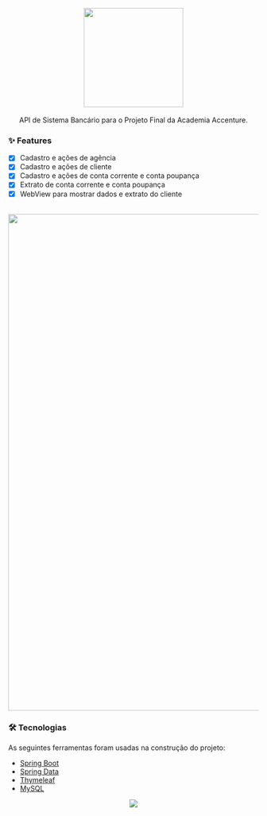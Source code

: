 <p align="center">
  <a href="https://www.accenture.com/br-pt">
    <img width="200" src="https://i.imgur.com/ycS0Z09.png">
  </a></br></br>
  API de Sistema Bancário para o Projeto Final da Academia Accenture.
</p>


### ✨ Features

- [x] Cadastro e ações de agência
- [x] Cadastro e ações de cliente
- [x] Cadastro e ações de conta corrente e conta poupança
- [x] Extrato de conta corrente e conta poupança
- [x] WebView para mostrar dados e extrato do cliente

<p align="center">
  <a href="https://www.accenture.com/br-pt"></br>
    <img width="1000" src="https://i.imgur.com/7xoMYeE.png">
  </a>
</p>

### 🛠 Tecnologias

As seguintes ferramentas foram usadas na construção do projeto:

- [Spring Boot](https://spring.io/projects/spring-boot)
- [Spring Data](https://spring.io/projects/spring-data)
- [Thymeleaf](https://www.thymeleaf.org/)
- [MySQL](https://www.mysql.com/)

<p align="center"><img src="https://img.shields.io/badge/license-MIT-%23373737"/>
</p>
